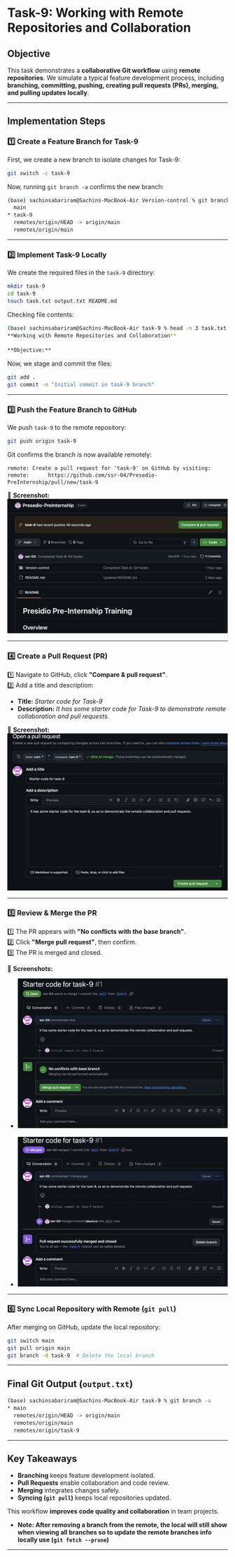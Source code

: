 
# **Task-9: Working with Remote Repositories and Collaboration**

## **Objective**
This task demonstrates a **collaborative Git workflow** using **remote repositories**. We simulate a typical feature development process, including **branching, committing, pushing, creating pull requests (PRs), merging, and pulling updates locally**.

---

## **Implementation Steps**

### **1️⃣ Create a Feature Branch for Task-9**
First, we create a new branch to isolate changes for Task-9:

```bash
git switch -c task-9
```

Now, running `git branch -a` confirms the new branch:

```bash
(base) sachinsabariram@Sachins-MacBook-Air Version-control % git branch -a
  main
* task-9
  remotes/origin/HEAD -> origin/main
  remotes/origin/main
```

---

### **2️⃣ Implement Task-9 Locally**
We create the required files in the `task-9` directory:

```bash
mkdir task-9
cd task-9
touch task.txt output.txt README.md
```

Checking file contents:

```bash
(base) sachinsabariram@Sachins-MacBook-Air task-9 % head -n 3 task.txt
**Working with Remote Repositories and Collaboration**

**Objective:**
```

Now, we stage and commit the files:

```bash
git add .
git commit -m "Initial commit in task-9 branch"
```

---

### **3️⃣ Push the Feature Branch to GitHub**
We push `task-9` to the remote repository:

```bash
git push origin task-9
```

Git confirms the branch is now available remotely:

```
remote: Create a pull request for 'task-9' on GitHub by visiting:
remote:      https://github.com/ssr-04/Presedio-PreInternship/pull/new/task-9
```

📸 **Screenshot:**  
![Task-9 pushed to GitHub](img/screenshot1.jpg)

---

### **4️⃣ Create a Pull Request (PR)**
1️⃣ Navigate to GitHub, click **"Compare & pull request"**.  
2️⃣ Add a title and description:

- **Title:** _Starter code for Task-9_
- **Description:** _It has some starter code for Task-9 to demonstrate remote collaboration and pull requests._

📸 **Screenshot:**  
![Creating a Pull Request](img/screenshot2.jpg)

---

### **5️⃣ Review & Merge the PR**
1️⃣ The PR appears with **"No conflicts with the base branch"**.  
2️⃣ Click **"Merge pull request"**, then confirm.  
3️⃣ The PR is merged and closed.

📸 **Screenshots:**
- ![PR with merge option](img/screenshot3.jpg)
<br><br>
- ![PR merged](img/screenshot4.jpg)

---

### **6️⃣ Sync Local Repository with Remote (`git pull`)**
After merging on GitHub, update the local repository:

```bash
git switch main
git pull origin main
git branch -d task-9  # Delete the local branch
```

---

## **Final Git Output (`output.txt`)**
```bash
(base) sachinsabariram@Sachins-MacBook-Air task-9 % git branch -a
* main
  remotes/origin/HEAD -> origin/main
  remotes/origin/main
  remotes/origin/task-9
```

---

## **Key Takeaways**
- **Branching** keeps feature development isolated.
- **Pull Requests** enable collaboration and code review.
- **Merging** integrates changes safely.
- **Syncing (`git pull`)** keeps local repositories updated.

This workflow **improves code quality and collaboration** in team projects.

- **Note: After removing a branch from the remote, the local will still show when viewing all branches so to update the remote branches info locally use (`git fetch --prune`)**

---
